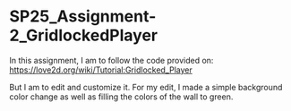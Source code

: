 # SP25_Assignment-2_GridlockedPlayer

In this assignment, I am to follow the code provided on:
https://love2d.org/wiki/Tutorial:Gridlocked_Player 

But I am to edit and customize it. For my edit, I made a simple background color change as well as filling the colors of the wall to green. 

